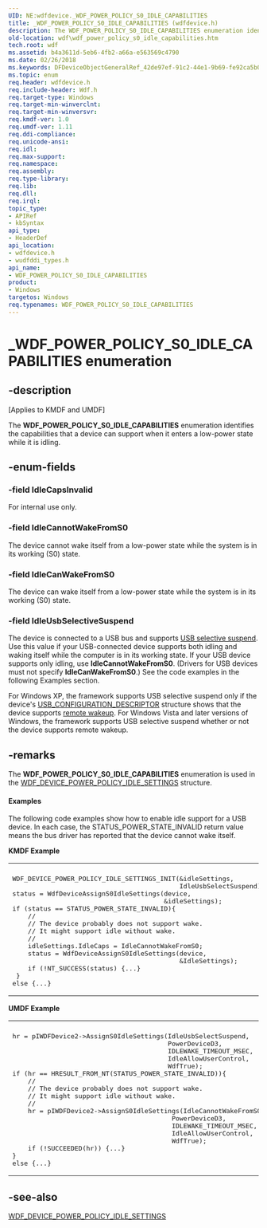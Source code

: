 ```yaml
---
UID: NE:wdfdevice._WDF_POWER_POLICY_S0_IDLE_CAPABILITIES
title: _WDF_POWER_POLICY_S0_IDLE_CAPABILITIES (wdfdevice.h)
description: The WDF_POWER_POLICY_S0_IDLE_CAPABILITIES enumeration identifies the capabilities that a device can support when it enters a low-power state while it is idling.
old-location: wdf\wdf_power_policy_s0_idle_capabilities.htm
tech.root: wdf
ms.assetid: b4a3611d-5eb6-4fb2-a66a-e563569c4790
ms.date: 02/26/2018
ms.keywords: DFDeviceObjectGeneralRef_42de97ef-91c2-44e1-9b69-fe92ca5b0edc.xml, IdleCanWakeFromS0, IdleCannotWakeFromS0, IdleCapsInvalid, IdleUsbSelectiveSuspend, WDF_POWER_POLICY_S0_IDLE_CAPABILITIES, WDF_POWER_POLICY_S0_IDLE_CAPABILITIES enumeration, _WDF_POWER_POLICY_S0_IDLE_CAPABILITIES, kmdf.wdf_power_policy_s0_idle_capabilities, wdf.wdf_power_policy_s0_idle_capabilities, wdfdevice/IdleCanWakeFromS0, wdfdevice/IdleCannotWakeFromS0, wdfdevice/IdleCapsInvalid, wdfdevice/IdleUsbSelectiveSuspend, wdfdevice/WDF_POWER_POLICY_S0_IDLE_CAPABILITIES, wudfddi_types/IdleCanWakeFromS0, wudfddi_types/IdleCannotWakeFromS0, wudfddi_types/IdleCapsInvalid, wudfddi_types/IdleUsbSelectiveSuspend, wudfddi_types/WDF_POWER_POLICY_S0_IDLE_CAPABILITIES
ms.topic: enum
req.header: wdfdevice.h
req.include-header: Wdf.h
req.target-type: Windows
req.target-min-winverclnt: 
req.target-min-winversvr: 
req.kmdf-ver: 1.0
req.umdf-ver: 1.11
req.ddi-compliance: 
req.unicode-ansi: 
req.idl: 
req.max-support: 
req.namespace: 
req.assembly: 
req.type-library: 
req.lib: 
req.dll: 
req.irql: 
topic_type:
- APIRef
- kbSyntax
api_type:
- HeaderDef
api_location:
- wdfdevice.h
- wudfddi_types.h
api_name:
- WDF_POWER_POLICY_S0_IDLE_CAPABILITIES
product:
- Windows
targetos: Windows
req.typenames: WDF_POWER_POLICY_S0_IDLE_CAPABILITIES
---
```


# _WDF_POWER_POLICY_S0_IDLE_CAPABILITIES enumeration


## -description


<p class="CCE_Message">[Applies to KMDF and UMDF]</p>

The <b>WDF_POWER_POLICY_S0_IDLE_CAPABILITIES</b> enumeration identifies the capabilities that a device can support when it enters a low-power state while it is idling.


## -enum-fields




### -field IdleCapsInvalid

For internal use only.


### -field IdleCannotWakeFromS0

The device cannot wake itself from a low-power state while the system is in its working (S0) state.


### -field IdleCanWakeFromS0

The device can wake itself from a low-power state while the system is in its working (S0) state.


### -field IdleUsbSelectiveSuspend

The device is connected to a USB bus and supports <a href="https://msdn.microsoft.com/library/windows/hardware/ff540144">USB selective suspend</a>. Use this value if your USB-connected device supports both idling and waking itself while the computer is in its working state. If your USB device supports only idling, use <b>IdleCannotWakeFromS0</b>. (Drivers for USB devices must not specify <b>IdleCanWakeFromS0</b>.) See the code examples in the following Examples section.

For Windows XP, the framework supports USB selective suspend only if the device's <a href="https://msdn.microsoft.com/library/windows/hardware/ff539241">USB_CONFIGURATION_DESCRIPTOR</a> structure shows that the device supports <a href="https://msdn.microsoft.com/b32375a9-0f34-474e-b3b9-7216b3d6665d">remote wakeup</a>. For Windows Vista and later versions of Windows, the framework supports USB selective suspend whether or not the device supports remote wakeup.


## -remarks



The <b>WDF_POWER_POLICY_S0_IDLE_CAPABILITIES</b> enumeration is used in the <a href="https://msdn.microsoft.com/library/windows/hardware/ff551270">WDF_DEVICE_POWER_POLICY_IDLE_SETTINGS</a> structure. 


#### Examples

The following code examples show how to enable idle support for a USB device. In each case, the STATUS_POWER_STATE_INVALID return value means the bus driver has reported that the device cannot wake itself.

<b>KMDF Example</b>

<div class="code"><span codelanguage=""><table>
<tr>
<th></th>
</tr>
<tr>
<td>
<pre>WDF_DEVICE_POWER_POLICY_IDLE_SETTINGS_INIT(&idleSettings,
                                           IdleUsbSelectSuspend);
status = WdfDeviceAssignS0IdleSettings(device,
                                       &idleSettings);
if (status == STATUS_POWER_STATE_INVALID){
    //
    // The device probably does not support wake. 
    // It might support idle without wake.
    //
    idleSettings.IdleCaps = IdleCannotWakeFromS0;
    status = WdfDeviceAssignS0IdleSettings(device,
                                           &IdleSettings);
    if (!NT_SUCCESS(status) {...}
 }
else {...}</pre>
</td>
</tr>
</table></span></div>
<b>UMDF Example</b>

<div class="code"><span codelanguage=""><table>
<tr>
<th></th>
</tr>
<tr>
<td>
<pre>hr = pIWDFDevice2->AssignS0IdleSettings(IdleUsbSelectSuspend,
                                        PowerDeviceD3,
                                        IDLEWAKE_TIMEOUT_MSEC,
                                        IdleAllowUserControl,
                                        WdfTrue);
if (hr == HRESULT_FROM_NT(STATUS_POWER_STATE_INVALID)){
    //
    // The device probably does not support wake. 
    // It might support idle without wake.
    //
    hr = pIWDFDevice2->AssignS0IdleSettings(IdleCannotWakeFromS0,
                                         PowerDeviceD3,
                                         IDLEWAKE_TIMEOUT_MSEC,
                                         IdleAllowUserControl,
                                         WdfTrue);
    if (!SUCCEEDED(hr)) {...}
}
else {...}</pre>
</td>
</tr>
</table></span></div>



## -see-also




<a href="https://msdn.microsoft.com/library/windows/hardware/ff551270">WDF_DEVICE_POWER_POLICY_IDLE_SETTINGS</a>
 

 

